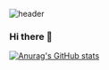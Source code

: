 ![header](https://capsule-render.vercel.app/api?type=waving&color=auto&height=300&section=header&text=HanJJong's%20github&fontSize=80)
### Hi there 👋
[![Anurag's GitHub stats](https://github-readme-stats.vercel.app/api?username=Hanjjong)](https://github.com/anuraghazra/github-readme-stats)
<!--
**Hanjjong/Hanjjong** is a ✨ _special_ ✨ repository because its `README.md` (this file) appears on your GitHub profile.

Here are some ideas to get you started:

- 🔭 I’m currently working on ...
- 🌱 I’m currently learning ...
- 👯 I’m looking to collaborate on ...
- 🤔 I’m looking for help with ...
- 💬 Ask me about ...
- 📫 How to reach me: ...
- 😄 Pronouns: ...
- ⚡ Fun fact: ...
-->
